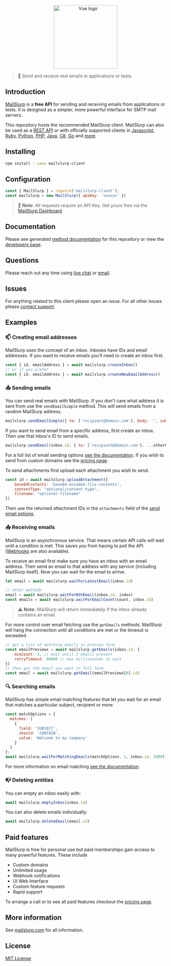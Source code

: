<p align="center"><a href="https://vuejs.org" target="_blank" rel="noopener noreferrer"><img width="200" src="https://www.mailslurp.com/permalink/logo.png" alt="Vue logo"></a></p>

> :incoming_envelope: Send and receive real emails in applications or tests.

##  Introduction
[MailSlurp](https://www.mailslurp.com) is a **free API** for sending and receiving emails from applications or tests. It is designed as a simpler, more powerful interface for SMTP mail servers. 

This repository hosts the recommended MailSlurp client. MailSlurp can also be used as a [REST API](https://docs.mailslurp.com) or with officially supported clients in [Javascript](https://github.com/mailslurp/mailslurp-client-ts-js), [Ruby](https://github.com/mailslurp/mailslurp-client-ruby), [Python](https://github.com/mailslurp/mailslurp-client-python), [PHP](https://github.com/mailslurp/mailslurp-client-php), [Java](https://github.com/mailslurp/mailslurp-client-java), [C#](https://github.com/mailslurp/mailslurp-client-csharp), [Go](https://github.com/mailslurp/mailslurp-client-go) and [more](https://www.mailslurp.com/developers).

## Installing
```bash
npm install --save mailslurp-client
```

## Configuration
```javascript
const { MailSlurp } = require('mailslurp-client');
const mailslurp = new MailSlurp({ apiKey: 'xxxxxx' })
```

> :key: **Note**: All requests require an API Key. Get yours free via the [MailSlurp Dashboard](https://app.mailslurp.com)

## Documentation
Please see generated [method documentation](https://github.com/mailslurp/mailslurp-client-ts-js/blob/master/docs/classes/mailslurp.md) for this repository or view the [developers page](https://www.mailslurp.com/developers).

## Questions
Please reach out any time using [live chat](https://drift.me/mailslurp) or [email](mailto:contact@mailslurp.dev).

## Issues
For anything related to this client please open an issue. For all other issues please [contact support](https://www.mailslurp.com/support).

## Examples

### :mailbox: Creating email addresses
MailSlurp uses the concept of an inbox. Inboxes have IDs and email addresses. If you want to receive emails you'll need to create an inbox first.

```javascript
const { id, emailAddress } = await mailslurp.createInbox()
// or if you prefer
const { id, emailAddress } = await mailslurp.createNewEmailAddress()
```
### :outbox_tray: Sending emails
You can send real emails with MailSlurp. If you don't care what address it is sent from use the `sendEmailSimple` method. This will send emails from a random MailSlurp address.

```javascript
mailslurp.sendEmailSimple({ to: ['recipient@domain.com'], body: '', subject: '' })
```
If you want to send email from a specific address, first create an inbox. Then use that inbox's ID to send emails.

```javascript
mailslurp.sendEmail(inbox.id, { to: ['recipient@domain.com'], ...otherOptions })
```

For a full list of email sending options [see the documentation](https://github.com/mailslurp/mailslurp-client-ts-js/blob/master/docs/interfaces/sendemailoptions.md). If you wish to send from custom domains see the [pricing page](https://www.mailslurp.com/pricing).

To send attachments first upload each attachment you wish to send.
```javascript
const id = await mailslurp.uploadAttachment({
    base64Contents: 'base64-encoded-file-contents',
    contentType: "optional/content-type",
    filename: "optional-filename"
})
```
Then use the returned attachment IDs in the `attachments` field of the [send email options](https://github.com/mailslurp/mailslurp-client-ts-js/blob/master/docs/interfaces/sendemailoptions.md).

### :inbox_tray: Receiving emails
MailSlurp is an asynchronous service. That means certain API calls will wait until a condition is met. This saves you from having to poll the API. ([Webhooks](https://www.mailslurp.com/pricing) are also available).

To receive an email first make sure you have an inbox with an email address. Then send an email to that address with any service (including MailSlurp itself). Now you can wait for the email to arrive.

```javascript
let email = await mailslurp.waitForLatestEmail(inbox.id)
```

```javascript
// other methods
email = await mailslurp.waitForNthEmail(inbox.id, index)
const emails = await mailslurp.waitForEmailCount(count, inbox.id)
``` 

> :warning: **Note:** MailSlurp will return immediately if the inbox already contains an email. 

For more control over email fetching use the `getEmails` methods. MailSlurp will hang the connection until all conditions are met or the timeout is exceeded.

```javascript
// get a list of matching emails in preview form
const emailPreviews = await mailslurp.getEmails(inbox.id, {
    minCount: 2, // wait until 2 emails present
    retryTimeout: 60000 // max milliseconds to wait
})
// then get the email you want in full form
const email = await mailslurp.getEmail(emailPreviews[0].id)
```

### :mag: Searching emails
MailSlurp has simple email matching features that let you wait for an email that matches a particular subject, recipient or more.

```javascript
const matchOptions = {
  matches: [
    {
      field: 'SUBJECT',
      should: 'CONTAIN',
      value: 'Welcome to my company'
    }
  ]
};
await mailslurp.waitForMatchingEmails(matchOptions, 1, inbox.id, 5000);
```

For more information on email matching [see the documentation](https://github.com/mailslurp/mailslurp-client-ts-js/blob/master/docs/interfaces/matchoptions.md).

### :mailbox_with_no_mail: Deleting entities
You can empty an inbox easily with:
```javascript
await mailslurp.emptyInbox(inbox.id)
```

You can also delete emails individually:
```javascript
await mailslurp.deleteEmail(email.id)
```

## Paid features

MailSlurp is free for personal use but paid memberships gain access to many powerful features. These include

- Custom domains
- Unlimited usage
- Webhook notifications
- UI Web Interface
- Custom feature requests
- Rapid support

To arrange a call or to see all paid features checkout the [pricing page](https://www.mailslurp.com/pricing).

## More information
See [mailslurp.com](https://www.mailslurp.com) for all information.

## License
[MIT License](https://github.com/mailslurp/mailslurp-client-ts-js/blob/master/LICENSE)

